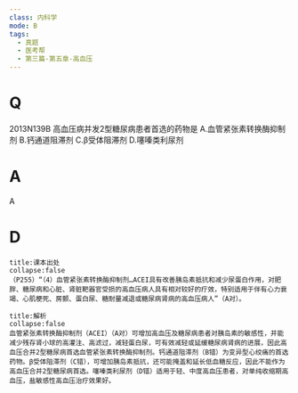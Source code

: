```yaml
---
class: 内科学
mode: B
tags:
  - 真题
  - 医考帮
  - 第三篇-第五章-高血压
---
```


# Q
2013N139B 高血压病并发2型糖尿病患者首选的药物是
A.血管紧张素转换酶抑制剂
B.钙通道阻滞剂
C.β受体阻滞剂
D.噻嗪类利尿剂

# A
A
# D
```ad-note
title:课本出处
collapse:false
（P255）“（4）血管紧张素转换酶抑制剂…ACEI具有改善胰岛素抵抗和减少尿蛋白作用，对肥胖、糖尿病和心脏、肾脏靶器官受损的高血压病人具有相对较好的疗效，特别适用于伴有心力衰竭、心肌梗死、房颤、蛋白尿、糖耐量减退或糖尿病肾病的高血压病人”（A对）。
```

```ad-summary
title:解析
collapse:false
血管紧张素转换酶抑制剂（ACEI）（A对）可增加高血压及糖尿病患者对胰岛素的敏感性，并能减少残存肾小球的高灌注、高滤过，减轻蛋白尿，可有效减轻或延缓糖尿病肾病的进展，因此高血压合并2型糖尿病首选血管紧张素转换酶抑制剂。钙通道阻滞剂（B错）为变异型心绞痛的首选药物。β受体阻滞剂（C错），可增加胰岛素抵抗，还可能掩盖和延长低血糖反应，因此不能作为高血压合并2型糖尿病首选。噻嗪类利尿剂（D错）适用于轻、中度高血压患者，对单纯收缩期高血压，盐敏感性高血压治疗效果好。
```

